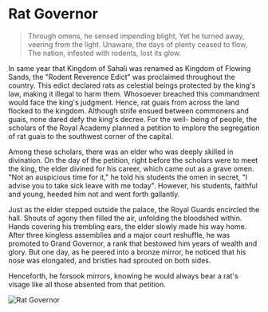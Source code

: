 # Rat Governor

> Through omens, he sensed impending blight,
> Yet he turned away, veering from the light.
> Unaware, the days of plenty ceased to flow,
> The nation, infested with rodents, lost its glow.

In same year that Kingdom of Sahali was renamed as Kingdom of Flowing
Sands, the "Rodent Reverence Edict" was proclaimed throughout the
country. This edict declared rats as celestial beings protected by the king's
law, making it illegal to harm them. Whosoever breached this
commandment would face the king's judgment. Hence, rat guais from
across the land flocked to the kingdom. Although strife ensued between
commoners and guais, none dared defy the king's decree. For the well-
being of people, the scholars of the Royal Academy planned a petition to
implore the segregation of rat guais to the southwest corner of the capital.

Among these scholars, there was an elder who was deeply skilled in
divination. On the day of the petition, right before the scholars were to
meet the king, the elder divined for his career, which came out as a grave
omen. "Not an auspicious time for it," he told his students the omen in
secret, "I advise you to take sick leave with me today". However, his
students, faithful and young, heeded him not and went forth gallantly.

Just as the elder stepped outside the palace, the Royal Guards encircled
the hall. Shouts of agony then filled the air, unfolding the bloodshed
within. Hands covering his trembling ears, the elder slowly made his way
home. After three kingless assemblies and a major court reshuffle, he was
promoted to Grand Governor, a rank that bestowed him years of wealth
and glory. But one day, as he peered into a bronze mirror, he noticed that
his nose was elongated, and bristles had sprouted on both sides.

Henceforth, he forsook mirrors, knowing he would always bear a rat's
visage like all those absented from that petition.


![Rat Governor](/image-20240825224624684.png)
